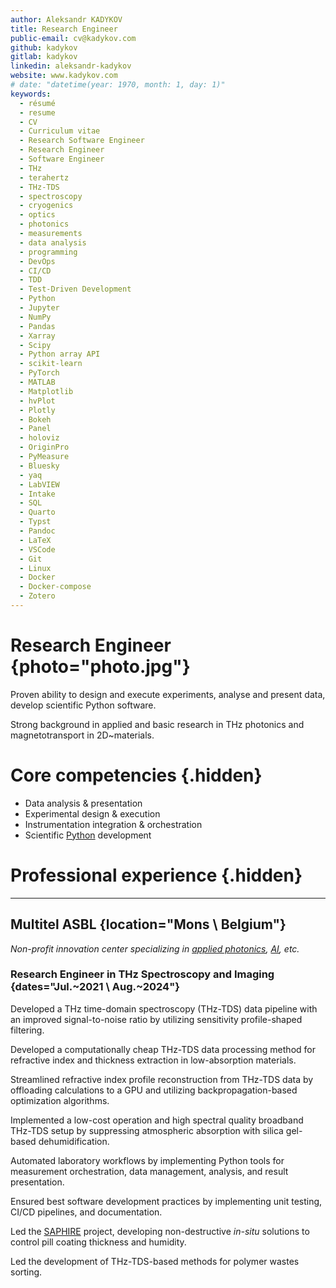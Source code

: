 ```yaml
---
author: Aleksandr KADYKOV
title: Research Engineer
public-email: cv@kadykov.com
github: kadykov
gitlab: kadykov
linkedin: aleksandr-kadykov
website: www.kadykov.com
# date: "datetime(year: 1970, month: 1, day: 1)"
keywords:
  - résumé
  - resume
  - CV
  - Curriculum vitae
  - Research Software Engineer
  - Research Engineer
  - Software Engineer
  - THz
  - terahertz
  - THz-TDS
  - spectroscopy
  - cryogenics
  - optics
  - photonics
  - measurements
  - data analysis
  - programming
  - DevOps
  - CI/CD
  - TDD
  - Test-Driven Development
  - Python
  - Jupyter
  - NumPy
  - Pandas
  - Xarray
  - Scipy
  - Python array API
  - scikit-learn
  - PyTorch
  - MATLAB
  - Matplotlib
  - hvPlot
  - Plotly
  - Bokeh
  - Panel
  - holoviz
  - OriginPro
  - PyMeasure
  - Bluesky
  - yaq
  - LabVIEW
  - Intake
  - SQL
  - Quarto
  - Typst
  - Pandoc
  - LaTeX
  - VSCode
  - Git
  - Linux
  - Docker
  - Docker-compose
  - Zotero
---
```


# Research Engineer {photo="photo.jpg"}

Proven ability to
design and execute experiments,
analyse and present data,
develop scientific Python software.
<!--  -->
Strong background in
applied and basic research
in THz photonics
and
magnetotransport
in 2D~materials.

# Core competencies {.hidden}

- Data analysis & presentation
- Experimental design & execution
- Instrumentation integration & orchestration
- Scientific
  [Python](https://github.com/search?q=language%3APython+author%3Akadykov&type=pullrequests)
  development

# Professional experience {.hidden}

---

## Multitel ASBL {location="Mons \\ Belgium"}

_Non-profit
innovation center specializing in
[applied photonics](https://www.multitel.eu/expertise/applied-photonics/),
[AI](https://www.multitel.eu/expertise/artificial-intelligence/),
etc._

### Research Engineer in THz Spectroscopy and Imaging {dates="Jul.~2021 \\ Aug.~2024"}

Developed
a THz time-domain spectroscopy (THz-TDS)
data pipeline
with an improved signal-to-noise ratio
by utilizing sensitivity profile-shaped filtering.

Developed
a computationally cheap
THz-TDS data processing method
for refractive index and thickness extraction
in low-absorption materials.

Streamlined
refractive index profile reconstruction
from THz-TDS data
by offloading calculations
to a GPU
and utilizing backpropagation-based
optimization algorithms.

Implemented
a low-cost operation
and
high spectral quality
broadband THz-TDS setup
by suppressing atmospheric absorption
with silica gel-based dehumidification.

Automated laboratory workflows
by implementing Python tools
for measurement orchestration,
data management,
analysis,
and result presentation.

Ensured best software development practices
by implementing unit testing,
CI/CD pipelines,
and documentation.

Led the
[SAPHIRE](https://www.multitel.eu/projects/saphire/)
project,
developing
non-destructive
_in-situ_ solutions
to control
pill coating thickness
and humidity.

Led the development of
THz-TDS-based methods
for polymer wastes sorting.
